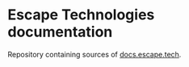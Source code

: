 # Escape Technologies documentation

Repository containing sources of [docs.escape.tech](https://docs.escape.tech).
